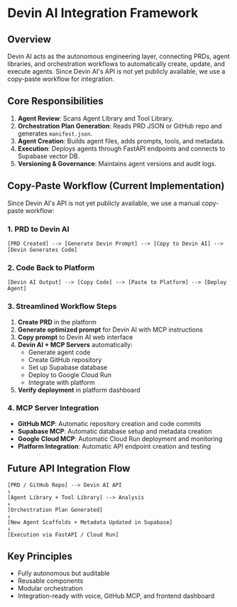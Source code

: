 # Devin AI Integration Framework

## Overview
Devin AI acts as the autonomous engineering layer, connecting PRDs, agent libraries, and orchestration workflows to automatically create, update, and execute agents. Since Devin AI's API is not yet publicly available, we use a copy-paste workflow for integration.

## Core Responsibilities
1. **Agent Review**: Scans Agent Library and Tool Library.
2. **Orchestration Plan Generation**: Reads PRD JSON or GitHub repo and generates `manifest.json`.
3. **Agent Creation**: Builds agent files, adds prompts, tools, and metadata.
4. **Execution**: Deploys agents through FastAPI endpoints and connects to Supabase vector DB.
5. **Versioning & Governance**: Maintains agent versions and audit logs.

## Copy-Paste Workflow (Current Implementation)

Since Devin AI's API is not yet publicly available, we use a manual copy-paste workflow:

### 1. PRD to Devin AI
```
[PRD Created] --> [Generate Devin Prompt] --> [Copy to Devin AI] --> [Devin Generates Code]
```

### 2. Code Back to Platform
```
[Devin AI Output] --> [Copy Code] --> [Paste to Platform] --> [Deploy Agent]
```

### 3. Streamlined Workflow Steps
1. **Create PRD** in the platform
2. **Generate optimized prompt** for Devin AI with MCP instructions
3. **Copy prompt** to Devin AI web interface
4. **Devin AI + MCP Servers** automatically:
   - Generate agent code
   - Create GitHub repository
   - Set up Supabase database
   - Deploy to Google Cloud Run
   - Integrate with platform
5. **Verify deployment** in platform dashboard

### 4. MCP Server Integration
- **GitHub MCP**: Automatic repository creation and code commits
- **Supabase MCP**: Automatic database setup and metadata creation
- **Google Cloud MCP**: Automatic Cloud Run deployment and monitoring
- **Platform Integration**: Automatic API endpoint creation and testing

## Future API Integration Flow
```
[PRD / GitHub Repo] --> Devin AI API
↓
[Agent Library + Tool Library] --> Analysis
↓
[Orchestration Plan Generated]
↓
[New Agent Scaffolds + Metadata Updated in Supabase]
↓
[Execution via FastAPI / Cloud Run]
```

## Key Principles
- Fully autonomous but auditable
- Reusable components
- Modular orchestration
- Integration-ready with voice, GitHub MCP, and frontend dashboard
